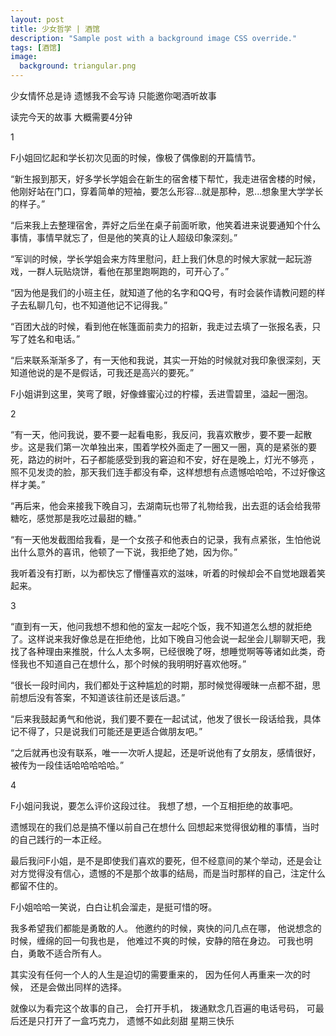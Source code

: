 ```yaml
---
layout: post
title: 少女哲学 | 酒馆
description: "Sample post with a background image CSS override."
tags: [酒馆]
image: 
  background: triangular.png
---
```


少女情怀总是诗
遗憾我不会写诗
只能邀你喝酒听故事

读完今天的故事
大概需要4分钟

1

F小姐回忆起和学长初次见面的时候，像极了偶像剧的开篇情节。
 
“新生报到那天，好多学长学姐会在新生的宿舍楼下帮忙，我走进宿舍楼的时候，他刚好站在门口，穿着简单的短袖，要怎么形容...就是那种，恩...想象里大学学长的样子。”

“后来我上去整理宿舍，弄好之后坐在桌子前面听歌，他笑着进来说要通知个什么事情，事情早就忘了，但是他的笑真的让人超级印象深刻。”

“军训的时候，学长学姐会来方阵里慰问，赶上我们休息的时候大家就一起玩游戏，一群人玩贴烧饼，看他在那里跑啊跑的，可开心了。”

“因为他是我们的小班主任，就知道了他的名字和QQ号，有时会装作请教问题的样子去私聊几句，也不知道他记不记得我。”

“百团大战的时候，看到他在帐篷面前卖力的招新，我走过去填了一张报名表，只写了姓名和电话。”
 
“后来联系渐渐多了，有一天他和我说，其实一开始的时候就对我印象很深刻，天知道他说的是不是假话，可我还是高兴的要死。”
 
F小姐讲到这里，笑弯了眼，好像蜂蜜沁过的柠檬，丢进雪碧里，溢起一圈泡。


2


“有一天，他问我说，要不要一起看电影，我反问，我喜欢散步，要不要一起散步。这是我们第一次单独出来，围着学校外面走了一圈又一圈，真的是紧张的要死，路边的树叶，石子都能感受到我的窘迫和不安，好在是晚上，灯光不够亮 ，照不见发烫的脸，那天我们连手都没有牵，这样想想有点遗憾哈哈哈，不过好像这样才美。”
 
“再后来，他会来接我下晚自习，去湖南玩也带了礼物给我，出去逛的话会给我带糖吃，感觉那是我吃过最甜的糖。”

“有一天他发截图给我看，是一个女孩子和他表白的记录，我有点紧张，生怕他说出什么意外的喜讯，他顿了一下说，我拒绝了她，因为你。”
 
我听着没有打断，以为都快忘了懵懂喜欢的滋味，听着的时候却会不自觉地跟着笑起来。


3


“直到有一天，他问我想不想和他的室友一起吃个饭，我不知道怎么想的就拒绝了。这样说来我好像总是在拒绝他，比如下晚自习他会说一起坐会儿聊聊天吧，我找了各种理由来推脱，什么人太多啊，已经很晚了呀，想睡觉啊等等诸如此类，奇怪我也不知道自己在想什么，那个时候的我明明好喜欢他呀。”
 
“很长一段时间内，我们都处于这种尴尬的时期，那时候觉得暧昧一点都不甜，思前想后没有答案，不知道该往前还是该后退。”
 
“后来我鼓起勇气和他说，我们要不要在一起试试，他发了很长一段话给我，具体记不得了，只是说我们可能还是更适合做朋友吧。”

“之后就再也没有联系，唯一一次听人提起，还是听说他有了女朋友，感情很好，被传为一段佳话哈哈哈哈哈。”


4


F小姐问我说，要怎么评价这段过往。
我想了想，一个互相拒绝的故事吧。
 
遗憾现在的我们总是搞不懂以前自己在想什么
回想起来觉得很幼稚的事情，当时的自己践行的一本正经。
 
最后我问F小姐，是不是即使我们喜欢的要死，但不经意间的某个举动，还是会让对方觉得没有信心，遗憾的不是那个故事的结局，而是当时那样的自己，注定什么都留不住的。

F小姐哈哈一笑说，白白让机会溜走，是挺可惜的呀。
 


我多希望我们都能是勇敢的人。
他邀约的时候，爽快的问几点在哪，
他说想念的时候，缠绵的回一句我也是，
他难过不爽的时候，安静的陪在身边。
可我也明白，勇敢不适合所有人。
 
其实没有任何一个人的人生是迫切的需要重来的，
因为任何人再重来一次的时候，
还是会做出同样的选择。



就像以为看完这个故事的自己，
会打开手机，
拨通默念几百遍的电话号码，
可最后还是只打开了一盒巧克力，
遗憾不如此刻甜
星期三快乐
